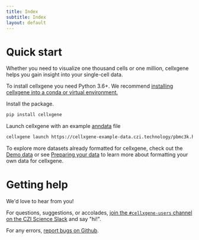 ```yaml
---
title: Index
subtitle: Index
layout: default
---
```

# Quick start

Whether you need to visualize one thousand cells or one million, cellxgene helps you gain insight into your single-cell data.

To install cellxgene you need Python 3.6+. We recommend [installing cellxgene into a conda or virtual environment.](install)

Install the package.
``` bash
pip install cellxgene
```

Launch cellxgene with an example [anndata](https://anndata.readthedocs.io/en/latest/) file

``` bash
cellxgene launch https://cellxgene-example-data.czi.technology/pbmc3k.h5ad
```

To explore more datasets already formatted for cellxgene, check out the [Demo data](posts/demo-data) or
see [Preparing your data](posts/prepare) to learn more about formatting your own
data for cellxgene.

# Getting help

We'd love to hear from you!

For questions, suggestions, or accolades, [join the `#cellxgene-users` channel on the CZI Science Slack](https://join-cellxgene-users.herokuapp.com/) and say "hi!".

For any errors, [report bugs on Github](https://github.com/chanzuckerberg/cellxgene/issues).
